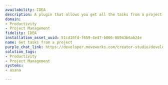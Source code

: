 ```yaml
---
availability: IDEA
description: A plugin that allows you get all the tasks from a project.
domain:
- Productivity
- Project Management
fidelity: IDEA
installation_asset_uuid: 51cd18fd-f659-4e47-b006-86943b6ab24e
name: Get tasks from a project
purple_chat_link: https://developer.moveworks.com/creator-studio/developer-tools/purple-chat/?conversation=%7B%22startTimestamp%22%3A%2211%3A43+AM%22%2C%22messages%22%3A%5B%7B%22role%22%3A%22user%22%2C%22parts%22%3A%5B%7B%22richText%22%3A%22Show+me+all+tasks+for+the+Moveworks+Project.%22%7D%5D%7D%2C%7B%22role%22%3A%22assistant%22%2C%22parts%22%3A%5B%7B%22reasoningSteps%22%3A%5B%7B%22status%22%3A%22success%22%2C%22richText%22%3A%22Searches+Asana+for+tasks+within+the+%27Moveworks+Project%27%22%7D%5D%7D%2C%7B%22richText%22%3A%22Here+are+the+tasks+found+in+Asana+for+the+Moveworks+Project%3A%22%7D%2C%7B%22richText%22%3A%22%3Cb%3ETask+1%3A+Finalize+design+specs%3C%2Fb%3E%3Cbr%3EDue+Date%3A+2024-12-15%3Cbr%3EStatus%3A+In+Progress%22%7D%2C%7B%22richText%22%3A%22%3Cb%3ETask+2%3A+Update+documentation%3C%2Fb%3E%3Cbr%3EDue+Date%3A+2024-12-18%3Cbr%3EStatus%3A+Not+Started%22%7D%2C%7B%22richText%22%3A%22%3Cb%3ETask+3%3A+Client+feedback+meeting%3C%2Fb%3E%3Cbr%3EDue+Date%3A+2024-12-20%3Cbr%3EStatus%3A+Completed%22%7D%5D%7D%5D%7D
solution_tags:
- Productivity
- Project Management
systems:
- asana

---
```

